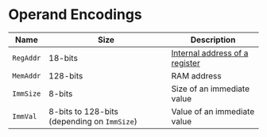 # Operand Encodings

| Name      | Size                                        | Description                                                                         |
|-----------|---------------------------------------------|-------------------------------------------------------------------------------------|
| `RegAddr` | 18-bits                                     | [Internal address of a register](./registers.md#naming-scheme--internal-addressing) |
| `MemAddr` | 128-bits                                    | RAM address                                                                         |
| `ImmSize` | 8-bits                                      | Size of an immediate value                                                          |
| `ImmVal`  | 8-bits to 128-bits (depending on `ImmSize`) | Value of an immediate value                                                         |